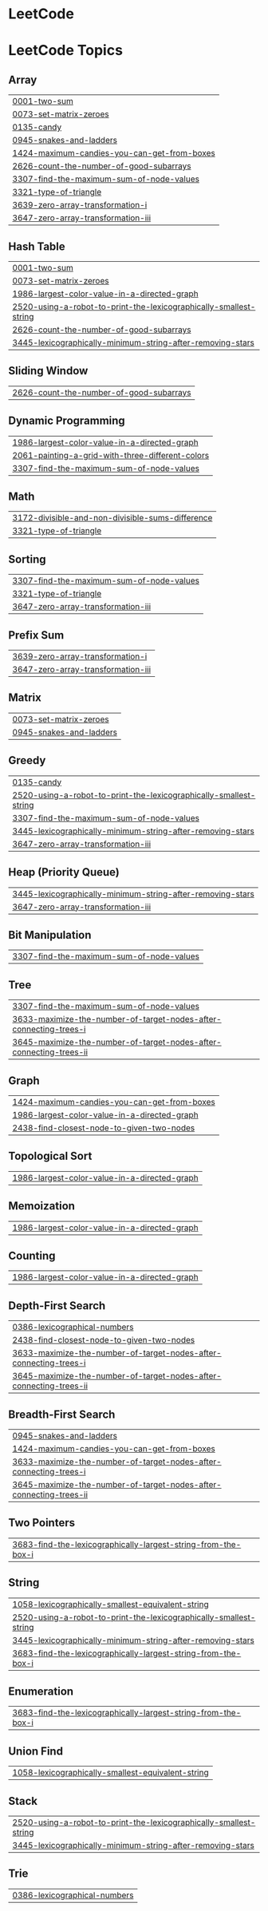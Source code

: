 # LeetCode
<!---LeetCode Topics Start-->
# LeetCode Topics
## Array
|  |
| ------- |
| [0001-two-sum](https://github.com/iamjatinsaxenaa/LeetCode/tree/master/0001-two-sum) |
| [0073-set-matrix-zeroes](https://github.com/iamjatinsaxenaa/LeetCode/tree/master/0073-set-matrix-zeroes) |
| [0135-candy](https://github.com/iamjatinsaxenaa/LeetCode/tree/master/0135-candy) |
| [0945-snakes-and-ladders](https://github.com/iamjatinsaxenaa/LeetCode/tree/master/0945-snakes-and-ladders) |
| [1424-maximum-candies-you-can-get-from-boxes](https://github.com/iamjatinsaxenaa/LeetCode/tree/master/1424-maximum-candies-you-can-get-from-boxes) |
| [2626-count-the-number-of-good-subarrays](https://github.com/iamjatinsaxenaa/LeetCode/tree/master/2626-count-the-number-of-good-subarrays) |
| [3307-find-the-maximum-sum-of-node-values](https://github.com/iamjatinsaxenaa/LeetCode/tree/master/3307-find-the-maximum-sum-of-node-values) |
| [3321-type-of-triangle](https://github.com/iamjatinsaxenaa/LeetCode/tree/master/3321-type-of-triangle) |
| [3639-zero-array-transformation-i](https://github.com/iamjatinsaxenaa/LeetCode/tree/master/3639-zero-array-transformation-i) |
| [3647-zero-array-transformation-iii](https://github.com/iamjatinsaxenaa/LeetCode/tree/master/3647-zero-array-transformation-iii) |
## Hash Table
|  |
| ------- |
| [0001-two-sum](https://github.com/iamjatinsaxenaa/LeetCode/tree/master/0001-two-sum) |
| [0073-set-matrix-zeroes](https://github.com/iamjatinsaxenaa/LeetCode/tree/master/0073-set-matrix-zeroes) |
| [1986-largest-color-value-in-a-directed-graph](https://github.com/iamjatinsaxenaa/LeetCode/tree/master/1986-largest-color-value-in-a-directed-graph) |
| [2520-using-a-robot-to-print-the-lexicographically-smallest-string](https://github.com/iamjatinsaxenaa/LeetCode/tree/master/2520-using-a-robot-to-print-the-lexicographically-smallest-string) |
| [2626-count-the-number-of-good-subarrays](https://github.com/iamjatinsaxenaa/LeetCode/tree/master/2626-count-the-number-of-good-subarrays) |
| [3445-lexicographically-minimum-string-after-removing-stars](https://github.com/iamjatinsaxenaa/LeetCode/tree/master/3445-lexicographically-minimum-string-after-removing-stars) |
## Sliding Window
|  |
| ------- |
| [2626-count-the-number-of-good-subarrays](https://github.com/iamjatinsaxenaa/LeetCode/tree/master/2626-count-the-number-of-good-subarrays) |
## Dynamic Programming
|  |
| ------- |
| [1986-largest-color-value-in-a-directed-graph](https://github.com/iamjatinsaxenaa/LeetCode/tree/master/1986-largest-color-value-in-a-directed-graph) |
| [2061-painting-a-grid-with-three-different-colors](https://github.com/iamjatinsaxenaa/LeetCode/tree/master/2061-painting-a-grid-with-three-different-colors) |
| [3307-find-the-maximum-sum-of-node-values](https://github.com/iamjatinsaxenaa/LeetCode/tree/master/3307-find-the-maximum-sum-of-node-values) |
## Math
|  |
| ------- |
| [3172-divisible-and-non-divisible-sums-difference](https://github.com/iamjatinsaxenaa/LeetCode/tree/master/3172-divisible-and-non-divisible-sums-difference) |
| [3321-type-of-triangle](https://github.com/iamjatinsaxenaa/LeetCode/tree/master/3321-type-of-triangle) |
## Sorting
|  |
| ------- |
| [3307-find-the-maximum-sum-of-node-values](https://github.com/iamjatinsaxenaa/LeetCode/tree/master/3307-find-the-maximum-sum-of-node-values) |
| [3321-type-of-triangle](https://github.com/iamjatinsaxenaa/LeetCode/tree/master/3321-type-of-triangle) |
| [3647-zero-array-transformation-iii](https://github.com/iamjatinsaxenaa/LeetCode/tree/master/3647-zero-array-transformation-iii) |
## Prefix Sum
|  |
| ------- |
| [3639-zero-array-transformation-i](https://github.com/iamjatinsaxenaa/LeetCode/tree/master/3639-zero-array-transformation-i) |
| [3647-zero-array-transformation-iii](https://github.com/iamjatinsaxenaa/LeetCode/tree/master/3647-zero-array-transformation-iii) |
## Matrix
|  |
| ------- |
| [0073-set-matrix-zeroes](https://github.com/iamjatinsaxenaa/LeetCode/tree/master/0073-set-matrix-zeroes) |
| [0945-snakes-and-ladders](https://github.com/iamjatinsaxenaa/LeetCode/tree/master/0945-snakes-and-ladders) |
## Greedy
|  |
| ------- |
| [0135-candy](https://github.com/iamjatinsaxenaa/LeetCode/tree/master/0135-candy) |
| [2520-using-a-robot-to-print-the-lexicographically-smallest-string](https://github.com/iamjatinsaxenaa/LeetCode/tree/master/2520-using-a-robot-to-print-the-lexicographically-smallest-string) |
| [3307-find-the-maximum-sum-of-node-values](https://github.com/iamjatinsaxenaa/LeetCode/tree/master/3307-find-the-maximum-sum-of-node-values) |
| [3445-lexicographically-minimum-string-after-removing-stars](https://github.com/iamjatinsaxenaa/LeetCode/tree/master/3445-lexicographically-minimum-string-after-removing-stars) |
| [3647-zero-array-transformation-iii](https://github.com/iamjatinsaxenaa/LeetCode/tree/master/3647-zero-array-transformation-iii) |
## Heap (Priority Queue)
|  |
| ------- |
| [3445-lexicographically-minimum-string-after-removing-stars](https://github.com/iamjatinsaxenaa/LeetCode/tree/master/3445-lexicographically-minimum-string-after-removing-stars) |
| [3647-zero-array-transformation-iii](https://github.com/iamjatinsaxenaa/LeetCode/tree/master/3647-zero-array-transformation-iii) |
## Bit Manipulation
|  |
| ------- |
| [3307-find-the-maximum-sum-of-node-values](https://github.com/iamjatinsaxenaa/LeetCode/tree/master/3307-find-the-maximum-sum-of-node-values) |
## Tree
|  |
| ------- |
| [3307-find-the-maximum-sum-of-node-values](https://github.com/iamjatinsaxenaa/LeetCode/tree/master/3307-find-the-maximum-sum-of-node-values) |
| [3633-maximize-the-number-of-target-nodes-after-connecting-trees-i](https://github.com/iamjatinsaxenaa/LeetCode/tree/master/3633-maximize-the-number-of-target-nodes-after-connecting-trees-i) |
| [3645-maximize-the-number-of-target-nodes-after-connecting-trees-ii](https://github.com/iamjatinsaxenaa/LeetCode/tree/master/3645-maximize-the-number-of-target-nodes-after-connecting-trees-ii) |
## Graph
|  |
| ------- |
| [1424-maximum-candies-you-can-get-from-boxes](https://github.com/iamjatinsaxenaa/LeetCode/tree/master/1424-maximum-candies-you-can-get-from-boxes) |
| [1986-largest-color-value-in-a-directed-graph](https://github.com/iamjatinsaxenaa/LeetCode/tree/master/1986-largest-color-value-in-a-directed-graph) |
| [2438-find-closest-node-to-given-two-nodes](https://github.com/iamjatinsaxenaa/LeetCode/tree/master/2438-find-closest-node-to-given-two-nodes) |
## Topological Sort
|  |
| ------- |
| [1986-largest-color-value-in-a-directed-graph](https://github.com/iamjatinsaxenaa/LeetCode/tree/master/1986-largest-color-value-in-a-directed-graph) |
## Memoization
|  |
| ------- |
| [1986-largest-color-value-in-a-directed-graph](https://github.com/iamjatinsaxenaa/LeetCode/tree/master/1986-largest-color-value-in-a-directed-graph) |
## Counting
|  |
| ------- |
| [1986-largest-color-value-in-a-directed-graph](https://github.com/iamjatinsaxenaa/LeetCode/tree/master/1986-largest-color-value-in-a-directed-graph) |
## Depth-First Search
|  |
| ------- |
| [0386-lexicographical-numbers](https://github.com/iamjatinsaxenaa/LeetCode/tree/master/0386-lexicographical-numbers) |
| [2438-find-closest-node-to-given-two-nodes](https://github.com/iamjatinsaxenaa/LeetCode/tree/master/2438-find-closest-node-to-given-two-nodes) |
| [3633-maximize-the-number-of-target-nodes-after-connecting-trees-i](https://github.com/iamjatinsaxenaa/LeetCode/tree/master/3633-maximize-the-number-of-target-nodes-after-connecting-trees-i) |
| [3645-maximize-the-number-of-target-nodes-after-connecting-trees-ii](https://github.com/iamjatinsaxenaa/LeetCode/tree/master/3645-maximize-the-number-of-target-nodes-after-connecting-trees-ii) |
## Breadth-First Search
|  |
| ------- |
| [0945-snakes-and-ladders](https://github.com/iamjatinsaxenaa/LeetCode/tree/master/0945-snakes-and-ladders) |
| [1424-maximum-candies-you-can-get-from-boxes](https://github.com/iamjatinsaxenaa/LeetCode/tree/master/1424-maximum-candies-you-can-get-from-boxes) |
| [3633-maximize-the-number-of-target-nodes-after-connecting-trees-i](https://github.com/iamjatinsaxenaa/LeetCode/tree/master/3633-maximize-the-number-of-target-nodes-after-connecting-trees-i) |
| [3645-maximize-the-number-of-target-nodes-after-connecting-trees-ii](https://github.com/iamjatinsaxenaa/LeetCode/tree/master/3645-maximize-the-number-of-target-nodes-after-connecting-trees-ii) |
## Two Pointers
|  |
| ------- |
| [3683-find-the-lexicographically-largest-string-from-the-box-i](https://github.com/iamjatinsaxenaa/LeetCode/tree/master/3683-find-the-lexicographically-largest-string-from-the-box-i) |
## String
|  |
| ------- |
| [1058-lexicographically-smallest-equivalent-string](https://github.com/iamjatinsaxenaa/LeetCode/tree/master/1058-lexicographically-smallest-equivalent-string) |
| [2520-using-a-robot-to-print-the-lexicographically-smallest-string](https://github.com/iamjatinsaxenaa/LeetCode/tree/master/2520-using-a-robot-to-print-the-lexicographically-smallest-string) |
| [3445-lexicographically-minimum-string-after-removing-stars](https://github.com/iamjatinsaxenaa/LeetCode/tree/master/3445-lexicographically-minimum-string-after-removing-stars) |
| [3683-find-the-lexicographically-largest-string-from-the-box-i](https://github.com/iamjatinsaxenaa/LeetCode/tree/master/3683-find-the-lexicographically-largest-string-from-the-box-i) |
## Enumeration
|  |
| ------- |
| [3683-find-the-lexicographically-largest-string-from-the-box-i](https://github.com/iamjatinsaxenaa/LeetCode/tree/master/3683-find-the-lexicographically-largest-string-from-the-box-i) |
## Union Find
|  |
| ------- |
| [1058-lexicographically-smallest-equivalent-string](https://github.com/iamjatinsaxenaa/LeetCode/tree/master/1058-lexicographically-smallest-equivalent-string) |
## Stack
|  |
| ------- |
| [2520-using-a-robot-to-print-the-lexicographically-smallest-string](https://github.com/iamjatinsaxenaa/LeetCode/tree/master/2520-using-a-robot-to-print-the-lexicographically-smallest-string) |
| [3445-lexicographically-minimum-string-after-removing-stars](https://github.com/iamjatinsaxenaa/LeetCode/tree/master/3445-lexicographically-minimum-string-after-removing-stars) |
## Trie
|  |
| ------- |
| [0386-lexicographical-numbers](https://github.com/iamjatinsaxenaa/LeetCode/tree/master/0386-lexicographical-numbers) |
<!---LeetCode Topics End-->